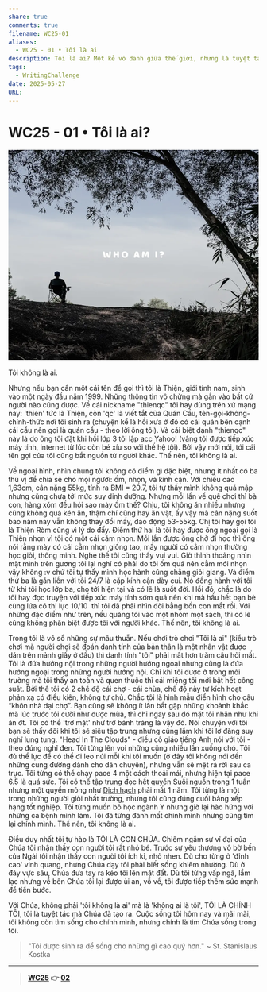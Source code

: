 ```yaml
---
share: true
comments: true
filename: WC25-01
aliases:
  - WC25 - 01 • Tôi là ai
description: Tôi là ai? Một kẻ vô danh giữa thế giới, nhưng là tuyệt tác của Chúa. Một hành trình đi tìm căn tính, ẩn sau cái tên "thienqc".
tags:
  - WritingChallenge
date: 2025-05-27
URL:
---
```

# WC25 - 01 • Tôi là ai?  
  
![WC25 - 01-1748355415911.webp](../assets/img/WC25%20-%2001-1748355415911.webp)  
  
Tôi không là ai.  
  
Nhưng nếu bạn cần một cái tên để gọi thì tôi là Thiện, giới tính nam, sinh vào một ngày đầu năm 1999. Những thông tin vô chừng mà gắn vào bất cứ người nào cũng được. Về cái nickname "thienqc" tôi hay dùng trên xứ mạng này: 'thien' tức là Thiện, còn 'qc' là viết tắt của Quán Cầu, tên-gọi-không-chính-thức nơi tôi sinh ra (chuyện kể là hồi xưa ở đó có cái quán bên cạnh cái cầu nên gọi là quán cầu - theo lời ông tôi). Và cái biệt danh "thienqc" này là do ông tôi đặt khi hồi lớp 3 tôi lập acc Yahoo! (vâng tôi được tiếp xúc máy tính, internet từ lúc còn bé xíu so với thế hệ tôi). Bởi vậy mới nói, tới cái tên gọi của tôi cũng bắt nguồn từ người khác. Thế nên, tôi không là ai.  
  
Về ngoại hình, nhìn chung tôi không có điểm gì đặc biệt, nhưng ít nhất có ba thú vị để chia sẻ cho mọi người: ốm, nhọn, và kính cận. Với chiều cao 1,63cm, cân nặng 55kg, tính ra BMI = 20.7, tôi tự thấy mình không quá mập nhưng cũng chưa tới mức suy dinh dưỡng. Nhưng mỗi lần về quê chơi thì bà con, hàng xóm đều hỏi sao mày ốm thế? Chịu, tôi không ăn nhiều nhưng cũng không quá kén ăn, thậm chí cũng hay ăn vặt, ấy vậy mà cân nặng suốt bao năm nay vẫn không thay đổi mấy, dao động 53-55kg. Chị tôi hay gọi tôi là Thiện Ròm cũng vì lý do đấy. Điểm thứ hai là tôi hay được ông ngoại gọi là Thiện nhọn vì tôi có một cái cằm nhọn. Mỗi lần được ông chở đi học thì ông nói rằng mày có cái cằm nhọn giống tao, mấy người có cằm nhọn thường học giỏi, thông minh. Nghe thế tôi cũng thấy vui vui. Giờ thỉnh thoảng nhìn mặt mình trên gương tôi lại nghĩ có phải do tôi ốm quá nên cằm mới nhọn vậy không :v chứ tôi tự thấy mình học hành cũng chẳng giỏi giang. Và điểm thứ ba là gắn liền với tôi 24/7 là cặp kính cận dày cui. Nó đồng hành với tôi từ khi tôi học lớp ba, cho tới hiện tại và có lẽ là suốt đời. Hồi đó, chắc là do tôi hay đọc truyện với tiếp xúc máy tính sớm quá nên khi mà hầu hết bạn bè cùng lứa có thị lực 10/10  thì tôi đã phải nhìn đời bằng bốn con mắt rồi. Với những đặc điểm như trên, nếu quăng tôi vào một nhóm mọt sách, thì có lẽ cũng không phân biệt được tôi với người khác. Thế nên, tôi không là ai.  
  
Trong tôi là vô số những sự mâu thuẫn. Nếu chơi trò chơi "Tôi là ai" (kiểu trò chơi mà người chơi sẽ đoán danh tính của bản thân là một nhân vật được dán trên mảnh giấy ở đầu) thì danh tính "tôi" phải mất hơn trăm câu hỏi mất. Tôi là đứa hướng nội trong những người hướng ngoại nhưng cũng là đứa hướng ngoại trong những người hướng nội. Chỉ khi tôi được ở trong môi trường mà tôi thấy an toàn và quen thuộc thì cái miệng tôi mới bật hết công suất. Bởi thế tôi có 2 chế độ cái chợ - cái chùa, chế độ này tự kích hoạt phản xạ có điều kiện, không tự chủ. Chắc tôi là hình mẫu điển hình cho câu “khôn nhà dại chợ”. Bạn cũng sẽ không ít lần bắt gặp những khoảnh khắc mà lúc trước tôi cười như được mùa, thì chỉ ngay sau đó mặt tôi nhăn như khỉ ăn ớt. Tôi có thể 'trở mặt' như trở bánh tráng là vậy đó. Nói chuyện với tôi bạn sẽ thấy đôi khi tôi sẽ siêu tập trung nhưng cũng lắm khi tôi lơ đãng suy nghĩ lung tung. "Head In The Clouds" - điều cô giáo tiếng Anh nói với tôi - theo đúng nghĩ đen. Tôi từng lên voi những cũng nhiều lần xuống chó. Tôi đủ thể lực để có thể đi leo núi mỗi khi tôi muốn (ở đây tôi không nói đến những cung đường dành cho dân chuyên), nhưng vẫn sẽ mệt rả rời sau ca trực. Tôi từng có thể chạy pace 4 một cách thoải mái, nhưng hiện tại pace 6.5 là quá sức. Tôi có thể tập trung đọc hết quyển [Suối nguồn](./suoi-nguon.md) trong 1 tuần nhưng một quyển mỏng như [Dịch hạch](../../D%E1%BB%8Bch%20H%E1%BA%A1ch.md) phải mất 1 năm. Tôi từng là một trong những người giỏi nhất trường, nhưng tôi cũng đúng cuối bảng xếp hạng tốt nghiệp. Tôi từng muốn bỏ học ngành Y nhưng giờ lại hào hứng với những ca bệnh mình làm. Tôi đã từng đánh mất chính mình nhưng cũng tìm lại chính mình. Thế nên, tôi không là ai.  
  
Điều duy nhất tôi tự hào là TÔI LÀ CON CHÚA. Chiêm ngắm sự vĩ đại của Chúa tôi nhận thấy con người tôi rất nhỏ bé. Trước sự yêu thương vô bờ bến của Ngài tôi nhận thấy con người tôi ích kỉ, nhỏ nhen. Dù cho từng ở 'đỉnh cao' vinh quang, nhưng Chúa dạy tôi phải biết sống khiêm nhường. Dù ở đáy vực sâu, Chúa đưa tay ra kéo tôi lên mặt đất. Dù tôi từng vấp ngã, lầm lạc nhưng về bên Chúa tôi lại được ủi an, vỗ về, tôi được tiếp thêm sức mạnh để tiến bước.   
  
Với Chúa, không phải 'tôi không là ai' mà là 'không ai là tôi', TÔI LÀ CHÍNH TÔI, tôi là tuyệt tác mà Chúa đã tạo ra. Cuộc sống tôi hôm nay và mãi mãi, tôi không còn tìm sống cho chính mình, nhưng chính là tìm Chúa sống trong tôi.  
  
> "Tôi được sinh ra để sống cho những gì cao quý hơn." ~ St. Stanislaus Kostka  
  
---  
> **[WC25](./WC25.md) 👉 [02](./WC25-02.md)**